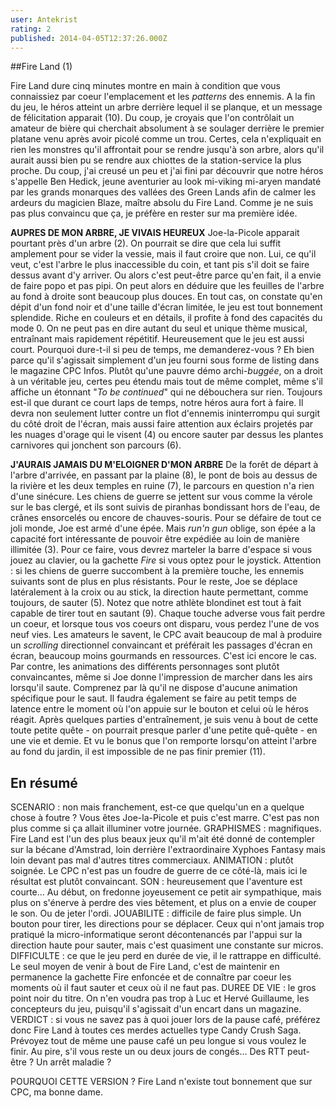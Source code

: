 ```yaml
---
user: Antekrist
rating: 2
published: 2014-04-05T12:37:26.000Z
---
```


##Fire Land (1)

Fire Land dure cinq minutes montre en main à condition que vous connaissiez par coeur l'emplacement et les *patterns* des ennemis. A la fin du jeu, le héros atteint un arbre derrière lequel il se planque, et un message de félicitation apparait (10). Du coup, je croyais que l'on contrôlait un amateur de bière qui cherchait absolument à se soulager derrière le premier platane venu après avoir picolé comme un trou. Certes, cela n'expliquait en rien les monstres qu'il affrontait pour se rendre jusqu'à son arbre, alors qu'il aurait aussi bien pu se rendre aux chiottes de la station-service la plus proche. Du coup, j'ai creusé un peu et j'ai fini par découvrir que notre héros s'appelle Ben Hedick, jeune aventurier au look mi-viking mi-aryen mandaté par les grands monarques des vallées des Green Lands afin de calmer les ardeurs du magicien Blaze, maître absolu du Fire Land. Comme je ne suis pas plus convaincu que ça, je préfère en rester sur ma première idée.

**AUPRES DE MON ARBRE, JE VIVAIS HEUREUX**
Joe-la-Picole apparait pourtant près d'un arbre (2). On pourrait se dire que cela lui suffit amplement pour se vider la vessie, mais il faut croire que non. Lui, ce qu'il veut, c'est l'arbre le plus inaccessible du coin, et tant pis s'il doit se faire dessus avant d'y arriver. Ou alors c'est peut-être parce qu'en fait, il a envie de faire popo et pas pipi. On peut alors en déduire que les feuilles de l'arbre au fond à droite sont beaucoup plus douces. En tout cas, on constate qu'en dépit d'un fond noir et d'une taille d'écran limitée, le jeu est tout bonnement splendide. Riche en couleurs et en détails, il profite à fond des capacités du mode 0. On ne peut pas en dire autant du seul et unique thème musical, entraînant mais rapidement répétitif. Heureusement que le jeu est aussi court.
Pourquoi dure-t-il si peu de temps, me demanderez-vous ? Eh bien parce qu'il s'agissait simplement d'un jeu fourni sous forme de listing dans le magazine CPC Infos. Plutôt qu'une pauvre démo archi-*buggée*, on a droit à un véritable jeu, certes peu étendu mais tout de même complet, même s'il affiche un étonnant "*To be continued*" qui ne débouchera sur rien. Toujours est-il que durant ce court laps de temps, notre héros aura fort à faire. Il devra non seulement lutter contre un flot d'ennemis ininterrompu qui surgit du côté droit de l'écran, mais aussi faire attention aux éclairs projetés par les nuages d'orage qui le visent (4) ou encore sauter par dessus les plantes carnivores qui jonchent son parcours (6).

**J'AURAIS JAMAIS DU M'ELOIGNER D'MON ARBRE**
De la forêt de départ à l'arbre d'arrivée, en passant par la plaine (8), le pont de bois au dessus de la rivière et les deux temples en ruine (7), le parcours en question n'a rien d'une sinécure. Les chiens de guerre se jettent sur vous comme la vérole sur le bas clergé, et ils sont suivis de piranhas bondissant hors de l'eau, de crânes ensorcelés ou encore de chauves-souris. Pour se défaire de tout ce joli monde, Joe est armé d'une épée. Mais *run'n gun* oblige, son épée a la capacité fort intéressante de pouvoir être expédiée au loin de manière illimitée (3).
Pour ce faire, vous devrez marteler la barre d'espace si vous jouez au clavier, ou la gachette *Fire* si vous optez pour le joystick. Attention : si les chiens de guerre succombent à la première touche, les ennemis suivants sont de plus en plus résistants. Pour le reste, Joe se déplace latéralement à la croix ou au stick, la direction haute permettant, comme toujours, de sauter (5). Notez que notre athlète blondinet est tout à fait capable de tirer tout en sautant (9). Chaque touche adverse vous fait perdre un coeur, et lorsque tous vos coeurs ont disparu, vous perdez l'une de vos neuf vies.
Les amateurs le savent, le CPC avait beaucoup de mal à produire un *scrolling* directionnel convaincant et préférait les passages d'écran en écran, beaucoup moins gourmands en ressources. C'est ici encore le cas. Par contre, les animations des différents personnages sont plutôt convaincantes, même si Joe donne l'impression de marcher dans les airs lorsqu'il saute. Comprenez par là qu'il ne dispose d'aucune animation spécifique pour le saut. Il faudra également se faire au petit temps de latence entre le moment où l'on appuie sur le bouton et celui où le héros réagit. Après quelques parties d'entraînement, je suis venu à bout de cette toute petite quête - on pourrait presque parler d'une petite quê-quête - en une vie et demie. Et vu le bonus que l'on remporte lorsqu'on atteint l'arbre au fond du jardin, il est impossible de ne pas finir premier (11).

## En résumé

SCENARIO : non mais franchement, est-ce que quelqu'un en a quelque chose à foutre ? Vous êtes Joe-la-Picole et puis c'est marre. C'est pas non plus comme si ça allait illuminer votre journée.
GRAPHISMES : magnifiques. Fire Land est l'un des plus beaux jeux qu'il m'ait été donné de contempler sur la bécane d'Amstrad, loin derrière l'extraordinaire Xyphoes Fantasy mais loin devant pas mal d'autres titres commerciaux.
ANIMATION : plutôt soignée. Le CPC n'est pas un foudre de guerre de ce côté-là, mais ici le résultat est plutôt convaincant.
SON : heureusement que l'aventure est courte... Au début, on fredonne joyeusement ce petit air sympathique, mais plus on s'énerve à perdre des vies bêtement, et plus on a envie de couper le son. Ou de jeter l'ordi.
JOUABILITE : difficile de faire plus simple. Un bouton pour tirer, les directions pour se déplacer. Ceux qui n'ont jamais trop pratiqué la micro-informatique seront décontenancés par l'appui sur la direction haute pour sauter, mais c'est quasiment une constante sur micros.
DIFFICULTE : ce que le jeu perd en durée de vie, il le rattrappe en difficulté. Le seul moyen de venir à bout de Fire Land, c'est de maintenir en permanence la gachette Fire enfoncée et de connaître par coeur les moments où il faut sauter et ceux où il ne faut pas.
DUREE DE VIE : le gros point noir du titre. On n'en voudra pas trop à Luc et Hervé Guillaume, les concepteurs du jeu, puisqu'il s'agissait d'un encart dans un magazine.
VERDICT : si vous ne savez pas à quoi jouer lors de la pause café, préférez donc Fire Land à toutes ces merdes actuelles type Candy Crush Saga. Prévoyez tout de même une pause café un peu longue si vous voulez le finir. Au pire, s'il vous reste un ou deux jours de congés... Des RTT peut-être ? Un arrêt maladie ?

POURQUOI CETTE VERSION ? Fire Land n'existe tout bonnement que sur CPC, ma bonne dame.
